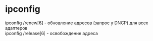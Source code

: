# ipconfig

ipconfig /renew\[6] - обновление адресов (запрос у DNCP) для всех адаптеров\
ipconfig /release\[6] - освобождение адреса
